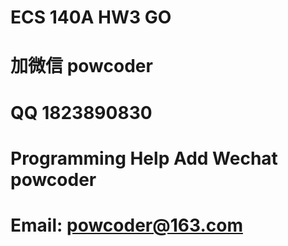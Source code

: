# ECS 140A HW3 GO
# 加微信 powcoder

# QQ 1823890830

# Programming Help Add Wechat powcoder

# Email: powcoder@163.com

